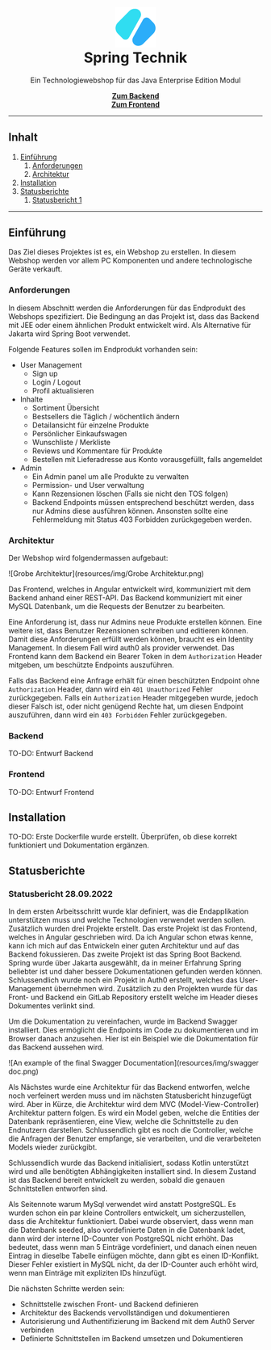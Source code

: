 <br />
<div style="text-align: center">
    <img src="resources/img/logo.png" alt="Logo" width="80" height="80">
    <h1 style="margin-top: 0">Spring Technik</h1>
    <p>
        Ein Technologiewebshop für das Java Enterprise Edition Modul
    </p>
    <a href="https://git.ffhs.ch/jorge.paravicini/jee_webshop"><strong>Zum Backend</strong></a>
    <br />
    <a href="https://git.ffhs.ch/jorge.paravicini/jee_webshop_frontend"><strong>Zum Frontend</strong></a>
</div>

---

## Inhalt

1. [Einführung](#einführung)
   1. [Anforderungen](#anforderungen)
   2. [Architektur](#architektur)
2. [Installation](#installation)
3. [Statusberichte](#statusberichte)
    1. [Statusbericht 1](#statusbericht-1)

---

## Einführung <a name="einführung"></a>

Das Ziel dieses Projektes ist es, ein Webshop zu erstellen. In diesem Webshop werden vor allem PC Komponenten und 
andere technologische Geräte verkauft.

### Anforderungen <a name="anforderungen"></a>

In diesem Abschnitt werden die Anforderungen für das Endprodukt des Webshops spezifiziert. 
Die Bedingung an das Projekt ist, dass das Backend mit JEE oder einem ähnlichen Produkt entwickelt wird.
Als Alternative für Jakarta wird Spring Boot verwendet.

Folgende Features sollen im Endprodukt vorhanden sein:

* User Management
  * Sign up 
  * Login / Logout 
  * Profil aktualisieren 
* Inhalte 
  * Sortiment Übersicht 
  * Bestsellers die Täglich / wöchentlich ändern 
  * Detailansicht für einzelne Produkte 
  * Persönlicher Einkaufswagen 
  * Wunschliste / Merkliste 
  * Reviews und Kommentare für Produkte 
  * Bestellen mit Lieferadresse aus Konto vorausgefüllt, falls angemeldet 
* Admin 
  * Ein Admin panel um alle Produkte zu verwalten 
  * Permission- und User verwaltung 
  * Kann Rezensionen löschen (Falls sie nicht den TOS folgen)
  * Backend Endpoints müssen entsprechend beschützt werden, dass nur Admins diese ausführen können. Ansonsten sollte eine Fehlermeldung mit Status 403 Forbidden zurückgegeben werden.


### Architektur <a name="architektur"></a>

Der Webshop wird folgendermassen aufgebaut:

![Grobe Architektur](resources/img/Grobe Architektur.png)

Das Frontend, welches in Angular entwickelt wird, kommuniziert mit dem Backend anhand einer REST-API.
Das Backend kommuniziert mit einer MySQL Datenbank, um die Requests der Benutzer zu bearbeiten.

Eine Anforderung ist, dass nur Admins neue Produkte erstellen können.
Eine weitere ist, dass Benutzer Rezensionen schreiben und editieren können.
Damit diese Anforderungen erfüllt werden können, braucht es ein Identity Management.
In diesem Fall wird auth0 als provider verwendet.
Das Frontend kann dem Backend ein Bearer Token in dem `Authorization` Header mitgeben, um beschützte Endpoints auszuführen.

Falls das Backend eine Anfrage erhält für einen beschützten Endpoint ohne `Authorization` Header, 
dann wird ein `401 Unauthorized` Fehler zurückgegeben. Falls ein `Authorization` Header mitgegeben wurde, 
jedoch dieser Falsch ist, oder nicht genügend Rechte hat, um diesen Endpoint auszuführen, 
dann wird ein `403 Forbidden` Fehler zurückgegeben.

### Backend

TO-DO: Entwurf Backend

### Frontend

TO-DO: Entwurf Frontend

## Installation <a name="installation"></a>

TO-DO: Erste Dockerfile wurde erstellt. Überprüfen, ob diese korrekt funktioniert und Dokumentation ergänzen.

## Statusberichte <a name="statusberichte"></a>

### Statusbericht 28.09.2022 <a name="statusbericht-1"></a>

In dem ersten Arbeitsschritt wurde klar definiert, was die Endapplikation unterstützen muss und welche Technologien 
verwendet werden sollen. Zusätzlich wurden drei Projekte erstellt. 
Das erste Projekt ist das Frontend, welches in Angular geschrieben wird. Da ich Angular schon etwas kenne, kann ich
mich auf das Entwickeln einer guten Architektur und auf das Backend fokussieren. 
Das zweite Projekt ist das Spring Boot Backend. Spring wurde über Jakarta ausgewählt, da in meiner Erfahrung 
Spring beliebter ist und daher bessere Dokumentationen gefunden werden können.
Schlussendlich wurde noch ein Projekt in Auth0 erstellt, welches das User-Management übernehmen wird. 
Zusätzlich zu den Projekten wurde für das Front- und Backend ein GitLab Repository erstellt welche im Header dieses
Dokumentes verlinkt sind.

Um die Dokumentation zu vereinfachen, wurde im Backend Swagger installiert. Dies ermöglicht die Endpoints im Code
zu dokumentieren und im Browser danach anzusehen. Hier ist ein Beispiel wie die Dokumentation für das Backend aussehen wird.

![An example of the final Swagger Documentation](resources/img/swagger doc.png)

Als Nächstes wurde eine Architektur für das Backend entworfen, welche noch verfeinert werden muss und im nächsten
Statusbericht hinzugefügt wird. Aber in Kürze, die Architektur wird dem MVC (Model-View-Controller) Architektur pattern 
folgen. Es wird ein Model geben, welche die Entities der Datenbank repräsentieren, eine View, welche die Schnittstelle
zu den Endnutzern darstellen. Schlussendlich gibt es noch die Controller, welche die Anfragen der Benutzer empfange, 
sie verarbeiten, und die verarbeiteten Models wieder zurückgibt. 

Schlussendlich wurde das Backend initialisiert, sodass Kotlin unterstützt wird und alle benötigten Abhängigkeiten
installiert sind. In diesem Zustand ist das Backend bereit entwickelt zu werden, sobald die genauen Schnittstellen 
entworfen sind.

Als Seitennote warum MySql verwendet wird anstatt PostgreSQL. Es wurden schon ein par kleine Controllers entwickelt, um
sicherzustellen, dass die Architektur funktioniert. Dabei wurde observiert, dass wenn man die Datenbank seeded, also
vordefinierte Daten in die Datenbank ladet, dann wird der interne ID-Counter von PostgreSQL nicht erhöht. Das bedeutet,
dass wenn man 5 Einträge vordefiniert, und danach einen neuen Eintrag in dieselbe Tabelle einfügen möchte, dann gibt 
es einen ID-Konflikt. Dieser Fehler existiert in MySQL nicht, da der ID-Counter auch erhöht wird, wenn man Einträge mit
expliziten IDs hinzufügt.

Die nächsten Schritte werden sein:
* Schnittstelle zwischen Front- und Backend definieren
* Architektur des Backends vervollständigen und dokumentieren
* Autorisierung und Authentifizierung im Backend mit dem Auth0 Server verbinden
* Definierte Schnittstellen im Backend umsetzen und Dokumentieren
